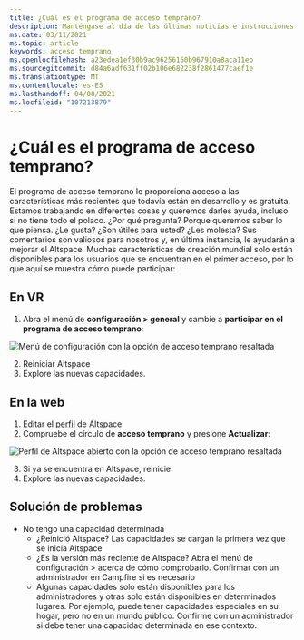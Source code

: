 ```yaml
---
title: ¿Cuál es el programa de acceso temprano?
description: Manténgase al día de las últimas noticias e instrucciones para unirse al programa de acceso temprano de AltspaceVR.
ms.date: 03/11/2021
ms.topic: article
keywords: acceso temprano
ms.openlocfilehash: a23edea1ef30b9ac96256150b967910a8aca11eb
ms.sourcegitcommit: d84a6adf631ff02b106e682238f2861477caef1e
ms.translationtype: MT
ms.contentlocale: es-ES
ms.lasthandoff: 04/08/2021
ms.locfileid: "107213879"
---
```

# <a name="what-is-the-early-access-program"></a>¿Cuál es el programa de acceso temprano?

El programa de acceso temprano le proporciona acceso a las características más recientes que todavía están en desarrollo y es gratuita. Estamos trabajando en diferentes cosas y queremos darles ayuda, incluso si no tiene todo el polaco. ¿Por qué pregunta? Porque queremos saber lo que piensa. ¿Le gusta? ¿Son útiles para usted? ¿Les molesta? Sus comentarios son valiosos para nosotros y, en última instancia, le ayudarán a mejorar el Altspace. Muchas características de creación mundial solo están disponibles para los usuarios que se encuentran en el primer acceso, por lo que aquí se muestra cómo puede participar:

## <a name="in-vr"></a>En VR

1. Abra el menú de **configuración > general** y cambie a **participar en el programa de acceso temprano**:

![Menú de configuración con la opción de acceso temprano resaltada](images/early-access-img-01.png)

2. Reiniciar Altspace
3. Explore las nuevas capacidades.

## <a name="on-the-web"></a>En la web

1. Editar el [perfil](https://account.altvr.com/users/sign_in) de Altspace
2. Compruebe el círculo de **acceso temprano** y presione **Actualizar**:

![Perfil de Altspace abierto con la opción de acceso temprano resaltada](images/early-access-img-02.png)

3. Si ya se encuentra en Altspace, reinicie
4. Explore las nuevas capacidades.

## <a name="troubleshooting"></a>Solución de problemas

* No tengo una capacidad determinada
    * ¿Reinició Altspace? Las capacidades se cargan la primera vez que se inicia Altspace
    * ¿Es la versión más reciente de Altspace? Abra el menú de configuración > acerca de cómo comprobarlo. Confirmar con un administrador en Campfire si es necesario
    * Algunas capacidades solo están disponibles para los administradores y otras solo están disponibles en determinados lugares. Por ejemplo, puede tener capacidades especiales en su hogar, pero no en un mundo público. Confirme con un administrador si debe tener una capacidad determinada en ese contexto.